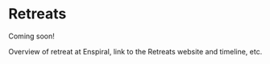 # Retreats

Coming soon!

Overview of retreat at Enspiral, link to the Retreats website and timeline, etc.
